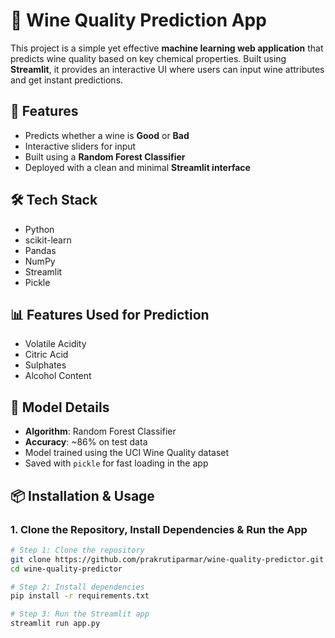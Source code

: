 # 🍷 Wine Quality Prediction App

This project is a simple yet effective **machine learning web application** that predicts wine quality based on key chemical properties. Built using **Streamlit**, it provides an interactive UI where users can input wine attributes and get instant predictions.

## 🚀 Features

- Predicts whether a wine is **Good** or **Bad**
- Interactive sliders for input
- Built using a **Random Forest Classifier**
- Deployed with a clean and minimal **Streamlit interface**

## 🛠️ Tech Stack

- Python
- scikit-learn
- Pandas
- NumPy
- Streamlit
- Pickle

## 📊 Features Used for Prediction

- Volatile Acidity  
- Citric Acid  
- Sulphates  
- Alcohol Content

## 🧠 Model Details

- **Algorithm**: Random Forest Classifier  
- **Accuracy**: ~86% on test data  
- Model trained using the UCI Wine Quality dataset  
- Saved with `pickle` for fast loading in the app


## 📦 Installation & Usage

### 1. Clone the Repository, Install Dependencies & Run the App
```bash
# Step 1: Clone the repository
git clone https://github.com/prakrutiparmar/wine-quality-predictor.git
cd wine-quality-predictor

# Step 2: Install dependencies
pip install -r requirements.txt

# Step 3: Run the Streamlit app
streamlit run app.py


